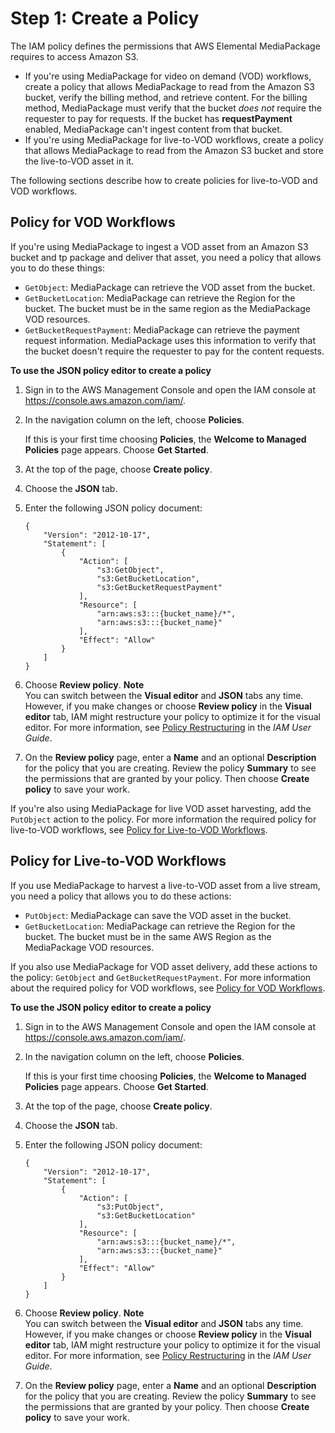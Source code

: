 # Step 1: Create a Policy<a name="setting-up-create-trust-rel-policy"></a>

The IAM policy defines the permissions that AWS Elemental MediaPackage requires to access Amazon S3\. 
+ If you're using MediaPackage for video on demand \(VOD\) workflows, create a policy that allows MediaPackage to read from the Amazon S3 bucket, verify the billing method, and retrieve content\. For the billing method, MediaPackage must verify that the bucket *does not* require the requester to pay for requests\. If the bucket has **requestPayment** enabled, MediaPackage can't ingest content from that bucket\.
+ If you're using MediaPackage for live\-to\-VOD workflows, create a policy that allows MediaPackage to read from the Amazon S3 bucket and store the live\-to\-VOD asset in it\.

The following sections describe how to create policies for live\-to\-VOD and VOD workflows\.

## Policy for VOD Workflows<a name="setting-up-create-trust-rel-policy-vod"></a>

If you're using MediaPackage to ingest a VOD asset from an Amazon S3 bucket and tp package and deliver that asset, you need a policy that allows you to do these things:
+ `GetObject`: MediaPackage can retrieve the VOD asset from the bucket\.
+ `GetBucketLocation`: MediaPackage can retrieve the Region for the bucket\. The bucket must be in the same region as the MediaPackage VOD resources\.
+ `GetBucketRequestPayment`: MediaPackage can retrieve the payment request information\. MediaPackage uses this information to verify that the bucket doesn't require the requester to pay for the content requests\.

**To use the JSON policy editor to create a policy**

1. Sign in to the AWS Management Console and open the IAM console at [https://console\.aws\.amazon\.com/iam/](https://console.aws.amazon.com/iam/)\.

1. In the navigation column on the left, choose **Policies**\. 

   If this is your first time choosing **Policies**, the **Welcome to Managed Policies** page appears\. Choose **Get Started**\.

1. At the top of the page, choose **Create policy**\.

1. Choose the **JSON** tab\.

1. Enter the following JSON policy document:

   ```
   {
       "Version": "2012-10-17",
       "Statement": [
           {
               "Action": [
                   "s3:GetObject",
                   "s3:GetBucketLocation",
                   "s3:GetBucketRequestPayment"
               ],
               "Resource": [
                   "arn:aws:s3:::{bucket_name}/*",
                   "arn:aws:s3:::{bucket_name}"
               ],
               "Effect": "Allow"
           }
       ]
   }
   ```

1. Choose **Review policy**\.
**Note**  
You can switch between the **Visual editor** and **JSON** tabs any time\. However, if you make changes or choose **Review policy** in the **Visual editor** tab, IAM might restructure your policy to optimize it for the visual editor\. For more information, see [Policy Restructuring](https://docs.aws.amazon.com/IAM/latest/UserGuide/troubleshoot_policies.html#troubleshoot_viseditor-restructure) in the *IAM User Guide*\.

1. On the **Review policy** page, enter a **Name** and an optional **Description** for the policy that you are creating\. Review the policy **Summary** to see the permissions that are granted by your policy\. Then choose **Create policy** to save your work\.

If you're also using MediaPackage for live VOD asset harvesting, add the `PutObject` action to the policy\. For more information the required policy for live\-to\-VOD workflows, see [Policy for Live\-to\-VOD Workflows](#setting-up-create-trust-rel-policy-ltov)\.

## Policy for Live\-to\-VOD Workflows<a name="setting-up-create-trust-rel-policy-ltov"></a>

If you use MediaPackage to harvest a live\-to\-VOD asset from a live stream, you need a policy that allows you to do these actions:
+ `PutObject`: MediaPackage can save the VOD asset in the bucket\.
+ `GetBucketLocation`: MediaPackage can retrieve the Region for the bucket\. The bucket must be in the same AWS Region as the MediaPackage VOD resources\.

If you also use MediaPackage for VOD asset delivery, add these actions to the policy: `GetObject` and `GetBucketRequestPayment`\. For more information about the required policy for VOD workflows, see [Policy for VOD Workflows](#setting-up-create-trust-rel-policy-vod)\.

**To use the JSON policy editor to create a policy**

1. Sign in to the AWS Management Console and open the IAM console at [https://console\.aws\.amazon\.com/iam/](https://console.aws.amazon.com/iam/)\.

1. In the navigation column on the left, choose **Policies**\. 

   If this is your first time choosing **Policies**, the **Welcome to Managed Policies** page appears\. Choose **Get Started**\.

1. At the top of the page, choose **Create policy**\.

1. Choose the **JSON** tab\.

1. Enter the following JSON policy document:

   ```
   {
       "Version": "2012-10-17",
       "Statement": [
           {
               "Action": [
                   "s3:PutObject",
                   "s3:GetBucketLocation"
               ],
               "Resource": [
                   "arn:aws:s3:::{bucket_name}/*",
                   "arn:aws:s3:::{bucket_name}"
               ],
               "Effect": "Allow"
           }
       ]
   }
   ```

1. Choose **Review policy**\.
**Note**  
You can switch between the **Visual editor** and **JSON** tabs any time\. However, if you make changes or choose **Review policy** in the **Visual editor** tab, IAM might restructure your policy to optimize it for the visual editor\. For more information, see [Policy Restructuring](https://docs.aws.amazon.com/IAM/latest/UserGuide/troubleshoot_policies.html#troubleshoot_viseditor-restructure) in the *IAM User Guide*\.

1. On the **Review policy** page, enter a **Name** and an optional **Description** for the policy that you are creating\. Review the policy **Summary** to see the permissions that are granted by your policy\. Then choose **Create policy** to save your work\.